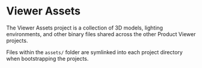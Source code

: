 # Viewer Assets

The Viewer Assets project is a collection of 3D models, lighting environments, and other binary files shared across the other Product Viewer projects.

Files within the `assets/` folder are symlinked into each project directory when bootstrapping the projects.
